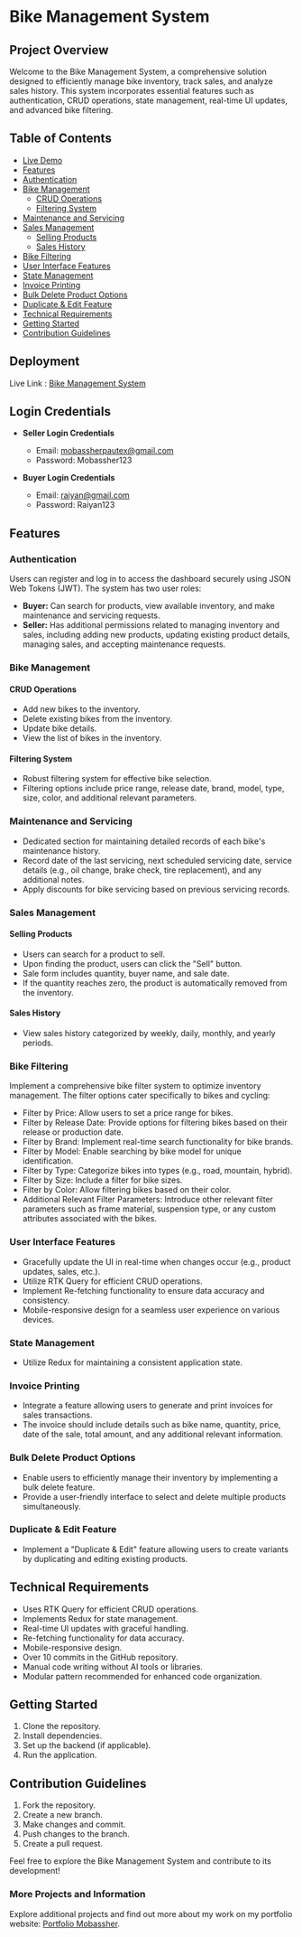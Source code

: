 # Bike Management System

## Project Overview

Welcome to the Bike Management System, a comprehensive solution designed to efficiently manage bike inventory, track sales, and analyze sales history. This system incorporates essential features such as authentication, CRUD operations, state management, real-time UI updates, and advanced bike filtering.

## Table of Contents

- [Live Demo](#live-link)
- [Features](#features)
- [Authentication](#authentication)
- [Bike Management](#bike-management)
  - [CRUD Operations](#crud-operations)
  - [Filtering System](#filtering-system)
- [Maintenance and Servicing](#maintenance-and-servicing)
- [Sales Management](#sales-management)
  - [Selling Products](#selling-products)
  - [Sales History](#sales-history)
- [Bike Filtering](#bike-filtering)
- [User Interface Features](#user-interface-features)
- [State Management](#state-management)
- [Invoice Printing](#invoice-printing)
- [Bulk Delete Product Options](#bulk-delete-product-options)
- [Duplicate & Edit Feature](#duplicate--edit-feature)
- [Technical Requirements](#technical-requirements)
- [Getting Started](#getting-started)
- [Contribution Guidelines](#contribution-guidelines)

## Deployment

Live Link : [Bike Management System](https://bike-management-client-alpha.vercel.app)

## Login Credentials

- **Seller Login Credentials**

  - Email: mobassherpautex@gmail.com
  - Password: Mobassher123

- **Buyer Login Credentials**
  - Email: raiyan@gmail.com
  - Password: Raiyan123

## Features

### Authentication

Users can register and log in to access the dashboard securely using JSON Web Tokens (JWT). The system has two user roles:

- **Buyer:** Can search for products, view available inventory, and make maintenance and servicing requests.
- **Seller:** Has additional permissions related to managing inventory and sales, including adding new products, updating existing product details, managing sales, and accepting maintenance requests.

### Bike Management

#### CRUD Operations

- Add new bikes to the inventory.
- Delete existing bikes from the inventory.
- Update bike details.
- View the list of bikes in the inventory.

#### Filtering System

- Robust filtering system for effective bike selection.
- Filtering options include price range, release date, brand, model, type, size, color, and additional relevant parameters.

### Maintenance and Servicing

- Dedicated section for maintaining detailed records of each bike's maintenance history.
- Record date of the last servicing, next scheduled servicing date, service details (e.g., oil change, brake check, tire replacement), and any additional notes.
- Apply discounts for bike servicing based on previous servicing records.

### Sales Management

#### Selling Products

- Users can search for a product to sell.
- Upon finding the product, users can click the "Sell" button.
- Sale form includes quantity, buyer name, and sale date.
- If the quantity reaches zero, the product is automatically removed from the inventory.

#### Sales History

- View sales history categorized by weekly, daily, monthly, and yearly periods.

### Bike Filtering

Implement a comprehensive bike filter system to optimize inventory management. The filter options cater specifically to bikes and cycling:

- Filter by Price: Allow users to set a price range for bikes.
- Filter by Release Date: Provide options for filtering bikes based on their release or production date.
- Filter by Brand: Implement real-time search functionality for bike brands.
- Filter by Model: Enable searching by bike model for unique identification.
- Filter by Type: Categorize bikes into types (e.g., road, mountain, hybrid).
- Filter by Size: Include a filter for bike sizes.
- Filter by Color: Allow filtering bikes based on their color.
- Additional Relevant Filter Parameters: Introduce other relevant filter parameters such as frame material, suspension type, or any custom attributes associated with the bikes.

### User Interface Features

- Gracefully update the UI in real-time when changes occur (e.g., product updates, sales, etc.).
- Utilize RTK Query for efficient CRUD operations.
- Implement Re-fetching functionality to ensure data accuracy and consistency.
- Mobile-responsive design for a seamless user experience on various devices.

### State Management

- Utilize Redux for maintaining a consistent application state.

### Invoice Printing

- Integrate a feature allowing users to generate and print invoices for sales transactions.
- The invoice should include details such as bike name, quantity, price, date of the sale, total amount, and any additional relevant information.

### Bulk Delete Product Options

- Enable users to efficiently manage their inventory by implementing a bulk delete feature.
- Provide a user-friendly interface to select and delete multiple products simultaneously.

### Duplicate & Edit Feature

- Implement a "Duplicate & Edit" feature allowing users to create variants by duplicating and editing existing products.

## Technical Requirements

- Uses RTK Query for efficient CRUD operations.
- Implements Redux for state management.
- Real-time UI updates with graceful handling.
- Re-fetching functionality for data accuracy.
- Mobile-responsive design.
- Over 10 commits in the GitHub repository.
- Manual code writing without AI tools or libraries.
- Modular pattern recommended for enhanced code organization.

## Getting Started

1. Clone the repository.
2. Install dependencies.
3. Set up the backend (if applicable).
4. Run the application.

## Contribution Guidelines

1. Fork the repository.
2. Create a new branch.
3. Make changes and commit.
4. Push changes to the branch.
5. Create a pull request.

Feel free to explore the Bike Management System and contribute to its development!

### More Projects and Information

Explore additional projects and find out more about my work on my portfolio website: [Portfolio Mobassher](https://dev-mobassher.web.app).
